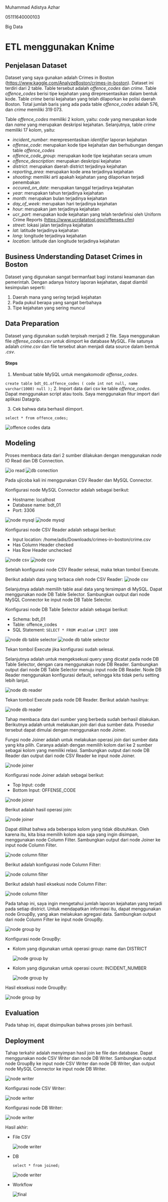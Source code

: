 Muhammad Adistya Azhar

05111640000103

Big Data

# ETL menggunakan Knime

## Penjelasan Dataset
Dataset yang saya gunakan adalah Crimes in Boston (https://www.kaggle.com/AnalyzeBoston/crimes-in-boston). Dataset ini terdiri dari 2 table. Table tersebut adalah *offence_codes* dan *crime*. Table *offence_codes* berisi tipe kejahatan yang direpresentasikan dalam bentuk kode. Table *crime* berisi kejahatan yang telah dilaporkan ke polisi daerah Boston. Total jumlah baris yang ada pada table *offence_codes* adalah 576, dan *crime* memiliki 319 073.

Table *offence_codes* memiliki 2 kolom, yaitu: *code* yang merupakan kode dan *name* yang merupakan deskripsi kejahatan. Selanjutnya, table *crime* memiliki 17 kolom, yaitu: 
- *incident_number*: merepresentasikan *identifier* laporan kejahatan
- *offense_code*: merupakan kode tipe kejahatan dan berhubungan dengan table *offence_codes*
- *offence_code_group*: merupakan kode tipe kejahatan secara umum
- *offence_description*: merupakan deskripsi kejahatan
- *district*: merupakan daerah district terjadinya kejahatan
- *reporting_area*: merupakan kode area terjadinya kejahatan
- *shooting*: memiliki arti apakah kejahatan yang dilaporkan terjadi penembakan
- *occured_on_date*: merupakan tanggal terjadinya kejahatan
- *year*: merupakan tahun terjadinya kejahatan
- *month*: merupakan bulan terjadinya kejahatan
- *day_of_week*: merupakan hari terjadinya kejahatan
- *hour*: merupakan jam terjadinya kejahatan
- *ucr_part*: merupakan kode kejahatan yang telah terdefinisi oleh Uniform Crime Reports (https://www.ucrdatatool.gov/offenses.cfm)
- *street*: lokasi jalan terjadinya kejahatan
- *lat*: latitude terjadinya kejahatan
- *long*: longitude terjadinya kejahatan
- *location*: latitude dan longitude terjadinya kejahatan

## Business Understanding Dataset Crimes in Boston
Dataset yang digunakan sangat bermanfaat bagi instansi keamanan dan pemerintah. Dengan adanya history laporan kejahatan, dapat diambil kesimpulan seperti:
1. Daerah mana yang sering terjadi kejahatan
2. Pada pukul berapa yang sangat berbahaya
3. Tipe kejahatan yang sering muncul

## Data Preparation
Dataset yang digunakan sudah terpisah menjadi 2 file. Saya menggunakan file *offense_codes.csv* untuk diimport ke database MySQL. File satunya adalah *crime.csv* dan file tersebut akan menjadi data source dalam bentuk *.csv*.

#### Steps
1. Membuat table MySQL untuk mengakomodir *offense_codes*. 

``
create table bdt_01.offence_codes
(
	code int not null,
	name varchar(1000) null
);
``
2. Import data dari csv ke table *offence_codes*. Dapat menggunakan script atau tools. Saya menggunakan fitur import dari aplikasi Datagrip.

3. Cek bahwa data berhasil diimport.

``
select * from offence_codes;
``

![offence codes data](pics/offence_codes_data.png "offence codes data")


## Modeling
Proses membaca data dari 2 sumber dilakukan dengan menggunakan *node* IO Read dan DB Connection. 

![io read](pics/io_read.png "io read")
![db conection](pics/db_connection.png "db connection")

Pada ujicoba kali ini menggunakan CSV Reader dan MySQL Connector. 

Konfigurasi node MySQL Connector adalah sebagai berikut:
- Hostname: localhost
- Database name: bdt_01
- Port: 3306

![node mysql](pics/node_mysql.png "node_mysql")
![node mysql](pics/node_mysql_2.png "node_mysql")

Konfigurasi node CSV Reader adalah sebagai berikut:
- Input location: /home/adis/Downloads/crimes-in-boston/crime.csv
- Has Column Header checked
- Has Row Header unchecked

![node csv](pics/node_csv.png "node_csv")
![node csv](pics/node_csv_2.png "node_csv")


Setelah konfigurasi node CSV Reader selesai, maka tekan tombol Execute.

Berikut adalah data yang terbaca oleh node CSV Reader:
![node csv](pics/node_csv_3.png "node_csv") 

Selanjutnya adalah memilih table asal data yang tersimpan di MySQL. Dapat menggunakan node DB Table Selector. Sambungkan output dari node MySQL Connector ke input node DB Table Selector.

Konfigurasi node DB Table Selector adalah sebagai berikut:
- Schema: bdt_01
- Table: offence_codes
- SQL Statement: ``SELECT * FROM #table# LIMIT 1000``

![node db table selector](pics/node_db_table_selector.png "node_db_table_selector")
![node db table selector](pics/node_db_table_selector_2.png "node_db_table_selector")

Tekan tombol Execute jika konfigurasi sudah selesai.

Selanjutnya adalah untuk mengeksekusi query yang dicatat pada node DB Table Selector, dengan cara menggunakan node DB Reader. Sambungkan output dari node DB Table Selector menuju input node DB Reader. Node DB Reader menggunakan konfigurasi default, sehingga kita tidak perlu setting lebih lanjut.

 ![node db reader](pics/node_db_reader.png "node_db_reader")
 
 Tekan tombol Execute pada node DB Reader. Berikut adalah hasilnya:
 
  ![node db reader](pics/node_db_reader_2.png "node_db_reader")

 Tahap membaca data dari sumber yang berbeda sudah berhasil dilakukan. Berikutnya adalah untuk melakukan *join* dari dua sumber data. Prosedur tersebut dapat dimulai dengan menggunakan node Joiner. 
 
 Fungsi node Joiner adalah untuk melakukan operasi *join* dari sumber data yang kita pilih. Caranya adalah dengan memilih kolom dari ke 2 sumber sebagai kolom yang memiliki relasi. Sambungkan output dari node DB Reader dan output dari node CSV Reader ke input node Joiner.

 ![node joiner](pics/node_joiner_2.png "node_joiner")

 Konfigurasi node Joiner adalah sebagai berikut:
 - Top Input: code
 - Bottom Input: OFFENSE_CODE
 
![node joiner](pics/node_joiner.png "node_joiner")

Berikut adalah hasil operasi join:

![node joiner](pics/node_joiner_3.png "node_joiner")

Dapat dilihat bahwa ada beberapa kolom yang tidak dibutuhkan. Oleh karena itu, kita bisa memilih kolom apa saja yang ingin disimpan, menggunakan node Column Filter. Sambungkan output dari node Joiner ke input node Column Filter.

![node column filter](pics/node_column_filter_2.png "node_column_filter")

Berikut adalah konfigurasi node Column Filter:

![node column filter](pics/node_column_filter.png "node_column_filter")

Berikut adalah hasil eksekusi node Column Filter:

![node column filter](pics/node_column_filter_3.png "node_column_filter")

Pada tahap ini, saya ingin mengetahui jumlah laporan kejahatan yang terjadi pada setiap district. Untuk mendapatkan informasi itu, dapat menggunakan node GroupBy, yang akan melakukan agregasi data. Sambungkan output dari node Column Filter ke input node GroupBy.

![node group by](pics/node_group_by_3.png "node_group_by")

Konfigurasi node GroupBy:
- Kolom yang digunakan untuk operasi group: name dan DISTRICT

    ![node group by](pics/node_group_by.png "node_group_by")
- Kolom yang digunakan untuk operasi count: INCIDENT_NUMBER

    ![node group by](pics/node_group_by_2.png "node_group_by")

Hasil eksekusi node GroupBy:

![node group by](pics/node_group_by_4.png "node_group_by")

## Evaluation

Pada tahap ini, dapat disimpulkan bahwa proses join berhasil.


## Deployment

Tahap terkahir adalah menyimpan hasil join ke file dan database. Dapat menggunakan node CSV Writer dan node DB Writer. Sambungkan output node GroupBy ke input node CSV Writer dan node DB Writer, dan output node MySQL Connector ke input node DB Writer.

![node writer](pics/node_writer.png "node_writer")

Konfigurasi node CSV Writer:

![node writer](pics/node_writer_2.png "node_writer")

Konfigurasi node DB Writer:

![node writer](pics/node_writer_3.png "node_writer")

Hasil akhir:

- File CSV

    ![node writer](pics/node_writer_4.png "node_writer")
    
- DB

    ``select * from joined;``
 
    ![node writer](pics/node_writer_5.png "node_writer")
    
- Workflow

    ![final](pics/final.png "final")